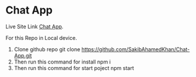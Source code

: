 # Chat App

Live Site Link [Chat App](https://chat-app-d8f87.web.app/).

For this Repo in Local device.

1. Clone github repo 
  git clone https://github.com/SakibAhamedKhan/Chat-App.git
2. Then run this command for install
  npm i
3. Then run this command for start poject
  npm start
